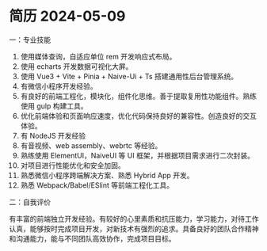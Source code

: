 # 简历 2024-05-09

一：专业技能

1. 使用媒体查询，自适应单位 rem 开发响应式布局。
2. 使用 echarts 开发数据可视化大屏。
3. 使用 Vue3 + Vite + Pinia + Naive-Ui + Ts 搭建通用性后台管理系统。
4. 有微信小程序开发经验。
5. 有良好的前端工程化，模块化，组件化思维。善于提取复用性功能组件。熟练使用 gulp 构建工具。
6. 优化前端体验和页面响应速度，优化代码保持良好的兼容性。创造良好的交互体验。
7. 有 NodeJS 开发经验
8. 有音视频、web assembly、webrtc 等经验。
9. 熟练使用 ElementUI，NaiveUI 等 UI 框架，并根据项目需求进行二次封装。
10. 对项目进行性能优化和安全加固。
11. 熟悉微信小程序跨端解决方案、熟悉 Hybrid App 开发。
12. 熟悉 Webpack/Babel/ESlint 等前端工程化工具。

二：自我评价

有丰富的前端独立开发经验。有较好的心里素质和抗压能力，学习能力，对待工作认真，能够按时完成项目开发，对新技术有强烈的追求。具备良好的团队合作精神和沟通能力，能与不同团队高效协作，完成项目目标。
